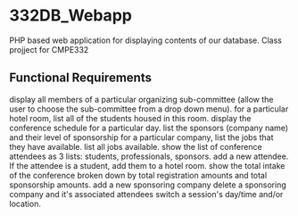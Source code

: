 # 332DB_Webapp
PHP based web application for displaying contents of our database. Class projject for CMPE332

## Functional Requirements

display all members of a particular organizing sub-committee  (allow the user to choose the sub-committee from a drop down menu).
for a particular hotel room, list all of the students housed in this room.
display the conference schedule for a particular day.
list the sponsors (company name) and their level of sponsorship
for a particular company, list the jobs that they have available.
list all jobs available.
show the list of conference attendees as 3 lists: students, professionals, sponsors.
add a new attendee.  If the attendee is a student, add them to a hotel room. 
show the total intake of the conference broken down by total registration amounts and total sponsorship amounts.
add a new sponsoring company
delete a sponsoring company and it's associated attendees
switch a session's day/time and/or location.
